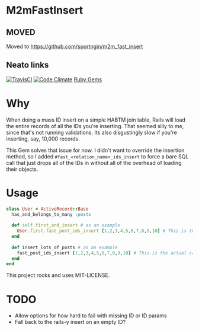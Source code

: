 # M2mFastInsert

## MOVED

Moved to https://github.com/sportngin/m2m_fast_insert

## Neato links

[![TravisCI](https://secure.travis-ci.org/jphenow/m2m_fast_insert.png "TravisCI")](http://travis-ci.org/jphenow/m2m_fast_insert "Travis-CI M2MFastInsert")
[![Code Climate](https://codeclimate.com/badge.png)](https://codeclimate.com/github/jphenow/m2m_fast_insert)
[Ruby Gems](https://rubygems.org/gems/m2m_fast_insert)

# Why

When doing a mass ID insert on a simple HABTM join table, Rails will load the entire records of all the IDs
you're inserting. That seemed silly to me, since that's not running validations. Its also disgustingly slow
if you're inserting, say, 10,000 records.

This Gem solves that issue for now. I didn't want to override the insertion method, so I added
`#fast_<relation_name>_ids_insert` to force a bare SQL call that just drops all of the IDs in without all
of the overhead of loading their objects.

# Usage

```ruby
class User < ActiveRecord::Base
  has_and_belongs_to_many :posts
  
  def self.first_and_insert # as an example
    User.first.fast_post_ids_insert [1,2,3,4,5,6,7,8,9,10] # This is the actual call
  end
  
  def insert_lots_of_posts # as an example
    fast_post_ids_insert [1,2,3,4,5,6,7,8,9,10] # This is the actual call
  end
end
```

This project rocks and uses MIT-LICENSE.

# TODO

* Allow options for how hard to fail with missing ID or ID params
* Fall back to the rails-y insert on an empty ID?
